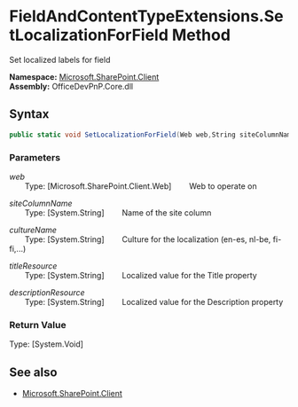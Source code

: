 # FieldAndContentTypeExtensions.SetLocalizationForField Method  
Set localized labels for field  

**Namespace:** [Microsoft.SharePoint.Client](Microsoft.SharePoint.Client.md)  
**Assembly:** OfficeDevPnP.Core.dll  
## Syntax
```C#
public static void SetLocalizationForField(Web web,String siteColumnName,String cultureName,String titleResource,String descriptionResource)
```
### Parameters
*web*  
&emsp;&emsp;Type: [Microsoft.SharePoint.Client.Web] 
&emsp;&emsp;Web to operate on  
  
*siteColumnName*  
&emsp;&emsp;Type: [System.String] 
&emsp;&emsp;Name of the site column  
  
*cultureName*  
&emsp;&emsp;Type: [System.String] 
&emsp;&emsp;Culture for the localization (en-es, nl-be, fi-fi,...)  
  
*titleResource*  
&emsp;&emsp;Type: [System.String] 
&emsp;&emsp;Localized value for the Title property  
  
*descriptionResource*  
&emsp;&emsp;Type: [System.String] 
&emsp;&emsp;Localized value for the Description property  
  
### Return Value
Type: [System.Void]  

## See also
- [Microsoft.SharePoint.Client](Microsoft.SharePoint.Client.md)
